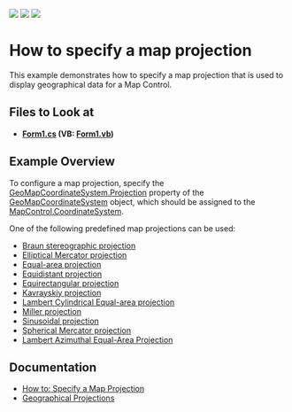 <!-- default badges list -->
![](https://img.shields.io/endpoint?url=https://codecentral.devexpress.com/api/v1/VersionRange/128576801/15.1.3%2B)
[![](https://img.shields.io/badge/Open_in_DevExpress_Support_Center-FF7200?style=flat-square&logo=DevExpress&logoColor=white)](https://supportcenter.devexpress.com/ticket/details/T232940)
[![](https://img.shields.io/badge/📖_How_to_use_DevExpress_Examples-e9f6fc?style=flat-square)](https://docs.devexpress.com/GeneralInformation/403183)
<!-- default badges end -->
<!-- default file list -->

# How to specify a map projection

This example demonstrates how to specify a map projection that is used to display geographical data for a Map Control. 
## Files to Look at

* **[Form1.cs](./CS/MapProjections/Form1.cs) (VB: [Form1.vb](./VB/MapProjections/Form1.vb))**
<!-- default file list end -->

## Example Overview

To configure a map projection, specify the [GeoMapCoordinateSystem.Projection](https://docs.devexpress.com/WindowsForms/DevExpress.XtraMap.GeoMapCoordinateSystem.Projection) property of the [GeoMapCoordinateSystem](https://docs.devexpress.com/WindowsForms/DevExpress.XtraMap.GeoMapCoordinateSystem) object, which should be assigned to the [MapControl.CoordinateSystem](https://docs.devexpress.com/WindowsForms/DevExpress.XtraMap.MapControl.CoordinateSystem).

One of the following predefined map projections can be used:
- [Braun stereographic projection](https://docs.devexpress.com/WindowsForms/DevExpress.XtraMap.BraunStereographicProjection)
- [Elliptical Mercator projection](https://docs.devexpress.com/WindowsForms/DevExpress.XtraMap.EllipticalMercatorProjection)
- [Equal-area projection](https://docs.devexpress.com/WindowsForms/DevExpress.XtraMap.EqualAreaProjection)
- [Equidistant projection](https://docs.devexpress.com/WindowsForms/DevExpress.XtraMap.EquidistantProjection)
- [Equirectangular projection](https://docs.devexpress.com/WindowsForms/DevExpress.XtraMap.EquirectangularProjection)
- [Kavrayskiy projection](https://docs.devexpress.com/WindowsForms/DevExpress.XtraMap.KavrayskiyProjection)
- [Lambert Cylindrical Equal-area projection](https://docs.devexpress.com/WindowsForms/DevExpress.XtraMap.LambertCylindricalEqualAreaProjection)
- [Miller projection](https://docs.devexpress.com/WindowsForms/DevExpress.XtraMap.MillerProjection)
- [Sinusoidal projection](https://docs.devexpress.com/WindowsForms/DevExpress.XtraMap.SinusoidalProjection)
- [Spherical Mercator projection](https://docs.devexpress.com/WindowsForms/DevExpress.XtraMap.SphericalMercatorProjection)
- [ Lambert Azimuthal Equal-Area Projection](https://docs.devexpress.com/WindowsForms/DevExpress.XtraMap.Etrs89LambertAzimuthalEqualAreaProjection)

## Documentation 

- [How to: Specify a Map Projection](https://docs.devexpress.com/WindowsForms/113973/controls-and-libraries/map-control/examples/vector-data/customize-data-appearance/how-to-specify-a-map-projection)
- [Geographical Projections](https://docs.devexpress.com/WindowsForms/15079/controls-and-libraries/map-control/coordinate-systems/geographical-projections)









